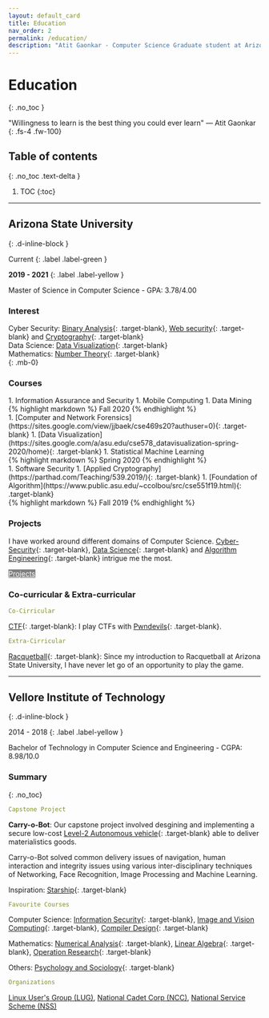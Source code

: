 ```yaml
---
layout: default_card
title: Education
nav_order: 2
permalink: /education/
description: "Atit Gaonkar - Computer Science Graduate student at Arizona State University with focus on Cyber-security. Worked on Binary and Web Exploitation."
---
```


# Education
{: .no_toc }


"Willingness to learn is the best thing you could ever learn" ― Atit Gaonkar
{: .fs-4 .fw-100}


## Table of contents
{: .no_toc .text-delta }

1. TOC
{:toc}

---


## Arizona State University
{: .d-inline-block }

Current
{: .label .label-green }

**2019 - 2021**
{: .label .label-yellow }

<!-- [![Arizona State University][Arizona-State-University-img]{: .img-responsive .logo .d-inline-block .col-6 .logo-link width="10%"}][Arizona-State-University-link]

[Arizona-State-University-img]:  ../../assets/images/vit.png
[Arizona-State-University-link]:  https://www.asu.edu/ "Redirect to - Arizona State University"  -->

Master of Science in Computer Science - GPA: 3.78/4.00


### Interest

Cyber Security: [Binary Analysis](https://www.whitehatsec.com/glossary/content/binary-code-analysis){: .target-blank}, [Web security](https://en.wikipedia.org/wiki/Web_application_security){: .target-blank} and [Cryptography](https://en.wikipedia.org/wiki/Cryptography){: .target-blank}
<br>
Data Science: [Data Visualization](https://en.wikipedia.org/wiki/Data_visualization){: .target-blank}
<br>
Mathematics: [Number Theory](https://en.wikipedia.org/wiki/Number_theory){: .target-blank}
<br>
{: .mb-0}

### Courses

<div class="bootstrap-iso">
<div class="row">
<div class="col-sm-12 col-lg-6 col-md-6 mb-2">
<div class="code-example" markdown="1">
1. Information Assurance and Security
1. Mobile Computing
1. Data Mining
</div>
{% highlight markdown %}
Fall 2020
{% endhighlight %}
</div>
<div class="col-sm-12 col-lg-6 col-md-6 mb-2">
<div class="code-example" markdown="1">
1. [Computer and Network Forensics](https://sites.google.com/view/jjbaek/cse469s20?authuser=0){: .target-blank}
1. [Data Visualization](https://sites.google.com/a/asu.edu/cse578_datavisualization-spring-2020/home){: .target-blank}
1. Statistical Machine Learning
</div>
{% highlight markdown %}
Spring 2020
{% endhighlight %}  
</div>
<div class="col-sm-12 col-lg-6 col-md-6 mb-2">
<div class="code-example" markdown="1">
1. Software Security
1. [Applied Cryptography](https://parthad.com/Teaching/539.2019/){: .target-blank}
1. [Foundation of Algorithm](https://www.public.asu.edu/~ccolbou/src/cse551f19.html){: .target-blank}
</div>
{% highlight markdown %}
Fall 2019
{% endhighlight %}
</div>
<div class="col-sm-12 col-lg-6 col-md-6 mb-2"></div>
</div>
</div>


### Projects

I have worked around different domains of Computer Science. [Cyber-Security](https://en.wikipedia.org/wiki/Computer_security){: .target-blank}, [Data Science](https://en.wikipedia.org/wiki/Data_science){: .target-blank} and [Algorithm Engineering](https://en.wikipedia.org/wiki/Algorithm_engineering){: .target-blank} intrigue me the most. 

<!-- [Projects](/projects/academics/@ASU){: .btn .btn-blue } -->
<a href="/projects/academics/@arizona-state-university" class="btn btn-blue no-mb" target="blank" style="color:white; background-color: gray">Projects</a>

### Co-curricular & Extra-curricular
```yaml
Co-Cirricular
```

[CTF](https://en.wikipedia.org/wiki/Capture_the_flag){: .target-blank}: I play CTFs with [Pwndevils](https://pwndevils.com/){: .target-blank}.

```yaml
Extra-Cirricular
```

[Racquetball](https://en.wikipedia.org/wiki/Racquetball){: .target-blank}: Since my introduction to Racquetball at Arizona State University, I have never let go of an opportunity to play the game.

---

## Vellore Institute of Technology
{: .d-inline-block }

2014 - 2018
{: .label .label-yellow }

<!-- [![Vellore Institute of Technology][Vellore-Institute-of-Technology-img]{: .img-responsive .logo .d-inline-block .logo-link height="10%" width="10%"}][Vellore-Institute-of-Technology-link]

[Vellore-Institute-of-Technology-img]:  ../../assets/images/vit.png
[Vellore-Institute-of-Technology-link]:  https://vit.ac.in/ "Redirect to - Vellore Institute of Technology"  -->

Bachelor of Technology in Computer Science and Engineering - CGPA: 8.98/10.0


### Summary
{: .no_toc}

```yaml
Capstone Project
```
<strong>Carry-o-Bot</strong>: Our capstone project involved desgining and implementing a secure low-cost [Level-2 Autonomous vehicle](https://en.wikipedia.org/wiki/Self-driving_car){: .target-blank} able to deliver materialistics goods. 

Carry-o-Bot solved common delivery issues of navigation, human interaction and integrity issues using various inter-disciplinary techniques of Networking, Face Recognition, Image Processing and Machine Learning.

Inspiration: [Starship](https://www.starship.xyz/){: .target-blank} 


```yaml
Favourite Courses
```
Computer Science: [Information Security](https://en.wikipedia.org/wiki/Information_security){: .target-blank}, [Image and Vision Computing](https://en.wikipedia.org/wiki/Computer_vision){: .target-blank}, [Compiler Design](https://en.wikipedia.org/wiki/Compiler){: .target-blank}

Mathematics: [Numerical Analysis](https://en.wikipedia.org/wiki/Numerical_analysis){: .target-blank}, [Linear Algebra](https://en.wikipedia.org/wiki/Linear_algebra){: .target-blank}, [Operation Research](https://en.wikipedia.org/wiki/Operations_research){: .target-blank}

Others: [Psychology and Sociology](https://en.wikipedia.org/wiki/Psychology){: .target-blank}


```yaml
Organizations
```

[Linux User's Group (LUG)](#), [National Cadet Corp (NCC)](https://en.wikipedia.org/wiki/National_Cadet_Corps_(India)), [National Service Scheme (NSS)](https://en.wikipedia.org/wiki/National_Service_Scheme)

<script src="https://code.jquery.com/jquery-3.4.1.slim.min.js" crossorigin="anonymous"></script>
<script src="https://cdn.jsdelivr.net/npm/popper.js@1.16.0/dist/umd/popper.min.js" crossorigin="anonymous"></script>
<script src="https://stackpath.bootstrapcdn.com/bootstrap/4.4.1/js/bootstrap.min.js" crossorigin="anonymous"></script>
<script src="https://unpkg.com/aos@next/dist/aos.js"></script>
<script>
  AOS.init();
  $(window).on('load', function() {
        AOS.refresh();
        var $animation_elements = $('.bootstrap-iso');
        var $window = $(window);
        var window_height = $window.height();
        var window_top_position = $window.scrollTop();
        var window_bottom_position = (window_top_position + window_height); 
        $('.target-blank').attr('target','blank');
        $('pre').addClass("mb-0");
        $('p > a.no-mb').parent().addClass("mb-0");
        $('a > img').parent().addClass("image-link");
        $('img.logo-link').parent().attr('target','blank');
        $('.main-content-wrap').on('scroll', function() {
            console.log("Scrolled");
            $.each($animation_elements, function() {
                var $element = $(this);
                var element_height = $element.outerHeight();
                var element_top_position = $element.offset().top;
                var element_bottom_position = (element_top_position + element_height);
                if ((element_bottom_position >= window_top_position) && (element_top_position <= window_bottom_position)) {
                    $element.addClass('aos-animate');
                } else {
                    $element.removeClass('aos-animate');
                }
            });
        });
        $('.main-content-wrap')[0].scrollTop += 5;
        $('.main-content-wrap')[0].scrollTop -= 5;
  });
</script>